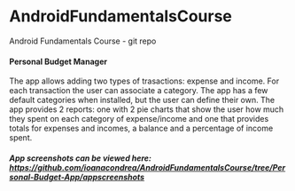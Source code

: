 # AndroidFundamentalsCourse
Android Fundamentals Course - git repo

#### Personal Budget Manager 

The app allows adding two types of trasactions: expense and income. For each transaction the user can associate a category. 
The app has a few default categories when installed, but the user can define their own. 
The app provides 2 reports: one with 2 pie charts that show the user how much they spent on each category of expense/income and one 
that provides totals for expenses and incomes, a balance and a percentage of income spent. 

##### App screenshots can be viewed here: https://github.com/ioanacondrea/AndroidFundamentalsCourse/tree/Personal-Budget-App/appscreenshots
